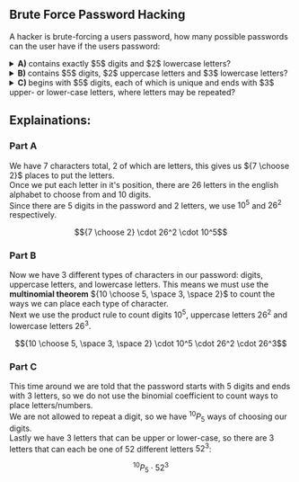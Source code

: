 ## Brute Force Password Hacking
A hacker is brute-forcing a users password, how many possible passwords can the user have if the users password:  
<details><summary><b>A) </b>contains exactly $5$ digits and $2$ lowercase letters?</summary>${7 \choose 2} \cdot 26^2 \cdot 10^5$</details>
<details><summary><b>B) </b>contains $5$ digits, $2$ uppercase letters and $3$ lowercase letters?</summary>${10 \choose 5, \space 2, \space 3} \cdot 10^5 \cdot 26^2 \cdot 26^3$</details>
<details><summary><b>C) </b>begins with $5$ digits, each of which is unique and ends with $3$ upper- or lower-case letters, where letters may be repeated?</summary>${}^{10}P_5 \cdot 52^3$</details>

## Explainations:
### Part A
We have $7$ characters total, $2$ of which are letters, this gives us ${7 \choose 2}$ places to put the letters.  
Once we put each letter in it's position, there are $26$ letters in the english alphabet to choose from and $10$ digits.  
Since there are $5$ digits in the password and $2$ letters, we use $10^5$ and $26^2$ respectively.  
```math
{7 \choose 2} \cdot 26^2 \cdot 10^5
```
### Part B
Now we have $3$ different types of characters in our password: digits, uppercase letters, and lowercase letters.  This means we must use the **multinomial theorem** ${10 \choose 5, \space 3, \space 2}$ to count the ways we can place each type of character.  
Next we use the product rule to count digits $10^5$, uppercase letters $26^2$ and lowercase letters $26^3$.  
```math
{10 \choose 5, \space 3, \space 2} \cdot 10^5 \cdot 26^2 \cdot 26^3
```
### Part C
This time around we are told that the password starts with $5$ digits and ends with $3$ letters, so we do not use the binomial coefficient to count ways to place letters/numbers.  
We are not allowed to repeat a digit, so we have ${}^{10}P_5$ ways of choosing our digits.  
Lastly we have $3$ letters that can be upper or lower-case, so there are $3$ letters that can each be one of $52$ different letters $52^3$:
```math
{}^{10}P_5 \cdot 52^3
```
